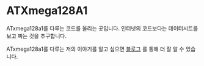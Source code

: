 # ATXmega128A1
ATxmega128a1를 다루는 코드를 올리는 곳입니다.
인터넷의 코드보다는 데이터시트를 보고 짜는 것을 추구합니다.

ATxmega128a1를 다루는 저의 이야기를 알고 싶으면 <a href="https://minseoneday.tistory.com/category/%ED%8E%8C%EC%9B%A8%EC%96%B4/ATxmega">블로그</a> 를 통해 더 잘 알 수 있습니다.